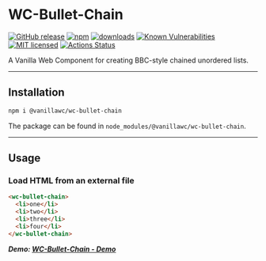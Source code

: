 <h1>WC-Bullet-Chain</h1>

[![GitHub release](https://img.shields.io/github/v/release/vanillawc/wc-bullet-chain.svg)](https://github.com/vanillawc/wc-bullet-chain/releases)
[![npm](https://badgen.net/npm/v/@vanillawc/wc-bullet-chain)](https://www.npmjs.com/package/@vanillawc/wc-bullet-chain)
[![downloads](https://badgen.net/npm/dt/@vanillawc/wc-bullet-chain)](https://www.npmjs.com/package/@vanillawc/wc-bullet-chain)
[![Known Vulnerabilities](https://snyk.io/test/npm/@vanillawc/wc-bullet-chain/badge.svg)](https://snyk.io/test/npm/@vanillawc/wc-bullet-chain)
[![MIT licensed](https://img.shields.io/badge/license-MIT-blue.svg)](https://raw.githubusercontent.com/vanillawc/wc-bullet-chain/master/LICENSE)
[![Actions Status](https://github.com/vanillawc/wc-bullet-chain/workflows/Release/badge.svg)](https://github.com/vanillawc/wc-bullet-chain/actions)

A Vanilla Web Component for creating BBC-style chained unordered lists.

 <!-- TODO: Add video graphic here -->

-----

## Installation

```sh
npm i @vanillawc/wc-bullet-chain
```

The package can be found in `node_modules/@vanillawc/wc-bullet-chain`.

-----

## Usage

### Load HTML from an external file

```html
<wc-bullet-chain>
  <li>one</li>
  <li>two</li>
  <li>three</li>
  <li>four</li>
</wc-bullet-chain>
```

***Demo: [WC-Bullet-Chain - Demo][]***

[WC-Bullet-Chain - Demo]: https://vanillawc.github.io/wc-bullet-chain/demo/index.html
